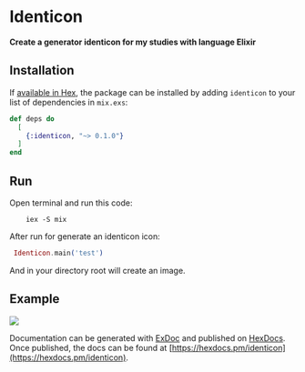 # Identicon

**Create a generator identicon for my studies with  language Elixir**

## Installation

If [available in Hex](https://hex.pm/docs/publish), the package can be installed
by adding `identicon` to your list of dependencies in `mix.exs`:

```elixir
def deps do
  [
    {:identicon, "~> 0.1.0"}
  ]
end
```
## Run
  Open terminal and run this code:
  ```shell
      iex -S mix
  ```

  After run for generate an identicon icon:
  ```elixir
   Identicon.main('test')
  ```
  
  And in your directory root will create an image.
## Example
![](identicon_.gif)

Documentation can be generated with [ExDoc](https://github.com/elixir-lang/ex_doc)
and published on [HexDocs](https://hexdocs.pm). Once published, the docs can
be found at [https://hexdocs.pm/identicon](https://hexdocs.pm/identicon).

